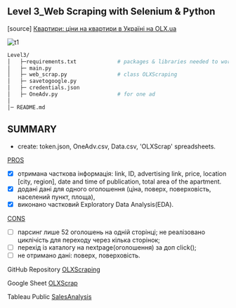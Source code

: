 ## Level 3_Web Scraping with Selenium & Python

[source] [Квартири: ціни на квартири в Україні на OLX.ua](https://www.olx.ua/uk/nedvizhimost/kvartiry/)

![t1](https://github.com/Daria-jk8/OLXScraping/assets/92945302/bfafa712-df5c-4216-bffc-dd0129fa3a51)


```bash
Level3/  
│   ├─requirements.txt             # packages & libraries needed to work
│   ├─ main.py  
│   ├─ web_scrap.py                # class OLXScraping  
│   ├─ savetogoogle.py  
│   ├─ credentials.json
│   ├─ OneAdv.py                   # for one ad
│
│─ README.md
```
## SUMMARY

- create: token.json, OneAdv.csv, Data.csv, 'OLXScrap' spreadsheets.

<u>PROS</u>

- [x] отримана часткова інформація: link, ID, advertising link, price, location [city, region], date and time of publication, total area of the apartment.
- [x] додані дані для одного оголошення (ціна, поверх, поверховість, населений пункт, площа),
- [x] виконано частковий Exploratory Data Analysis(EDA).

<u>CONS</u>

- [ ] парсинг лише 52 оголошень на одній сторінці; не реалізовано циклічість для переходу через кілька сторінок;
- [ ] перехід із каталогу на nextpage(оголошення) за доп click();
- [ ] не отримано дані: поверх, поверховість.

GitHub Repository [OLXScraping](https://github.com/Daria-jk8/OLXScraping)

Google Sheet [OLXScrap](https://docs.google.com/spreadsheets/d/1qg6A6ySbRXOs3RpkUGOKezYwbRKeQ6fHFLFgt2IgZBk/edit?usp=sharing)

Tableau Public [SalesAnalysis](link)
